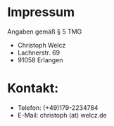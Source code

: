 # Impressum

Angaben gemäß § 5 TMG

- Christoph Welcz
- Lachnerstr. 69
- 91058 Erlangen

# Kontakt: 

- Telefon: (+49)179-2234784
- E-Mail: christoph (at) welcz.de

